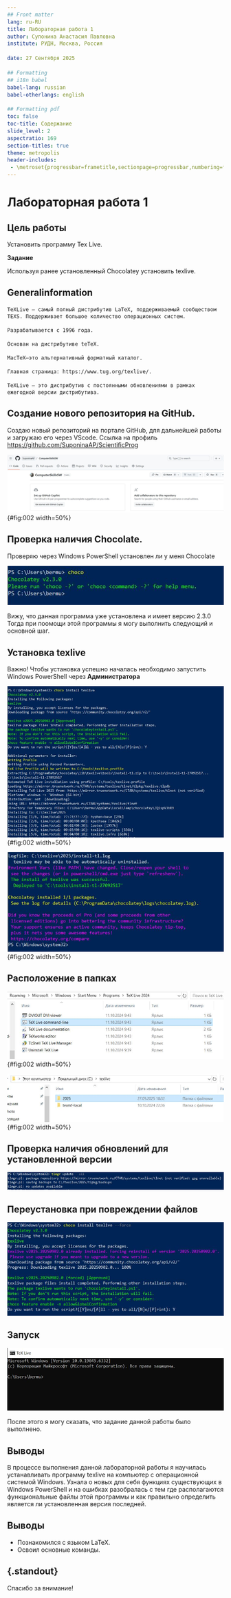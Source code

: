 ```yaml
---
## Front matter
lang: ru-RU
title: Лабораторная работа 1
author: Супонина Анастасия Павловна
institute: РУДН, Москва, Россия

date: 27 Сентября 2025

## Formatting
## i18n babel
babel-lang: russian
babel-otherlangs: english

## Formatting pdf
toc: false
toc-title: Содержание
slide_level: 2
aspectratio: 169
section-titles: true
theme: metropolis
header-includes:
 - \metroset{progressbar=frametitle,sectionpage=progressbar,numbering=fraction}
---
```


# Лабораторная работа 1

## Цель работы

Установить программу Tex Live.

**Задание**

Используя ранее установленный Chocolatey установить texlive.

## Generalinformation

    TeXLive — самый полный дистрибутив LaTeX, поддерживаемый сообществом TEXS. Поддерживает большое количество операционных систем.
    
    Разрабатывается с 1996 года.
    
    Основан на дистрибутиве teTeX.
    
    MacTeX—это альтернативный форматный каталог.
    
    Главная страница: https://www.tug.org/texlive/.
    
    TeXLive — это дистрибутив с постоянными обновлениями в рамках ежегодной версии дистрибутива.


## Создание нового репозитория на GitHub.

Создаю новый репозиторий на портале GitHub, для дальнейшей работы и загружаю его через VScode. Ссылка на профиль https://github.com/SuponinaAP/ScientificProg

![Новый Репозиторий](CSlab1photo/GitRep.JPG){#fig:002 width=50%}

## Проверка наличия Chocolate.

Проверяю через Windows PowerShell установлен ли у меня Chocolate

![Chocolate](CSlab1photo/Choco.JPG)

Вижу, что данная программа уже установлена и имеет версию 2.3.0
Тогда при поомощи этой программы я могу выполнить следующий и основной шаг.

## Установка texlive

Важно! Чтобы установка успешно началась необходимо запустить Windows PowerShell через **Администратора**

![Install](CSlab1photo/chocoinst1.JPG){#fig:002 width=50%}

![InstallEnd](CSlab1photo/chocoinst2.JPG){#fig:002 width=50%}

## Расположение в папках

![TexLive](CSlab1photo/Tex2024.JPG){#fig:002 width=50%}

![texlive](CSlab1photo/tex.JPG){#fig:002 width=50%}

## Проверка наличия обновлений для установленной версии

![upgrate](CSlab1photo/last_version.JPG)

## Переустановка при повреждении файлов

![upgrate](CSlab1photo/reinstall.JPG)

## Запуск

![workflow](CSlab1photo/workflow.JPG)

После этого я могу сказать, что задание данной работы было выполнено.

## Выводы

В процессе выполнения данной лабораторной работы я научилась устанавливать программу texlive на компьютер с операционной системой Windows. Узнала о новых для себя функциях существующих в Windows PowerShell и на ошибках разобралась с тем где располагаются функциональные файлы этой программы и как правильно определить является ли установленная версия последней. 

## Выводы

- Познакомился с языком LaTeX.
- Освоил основные команды.

## {.standout}

Спасибо за внимание!
